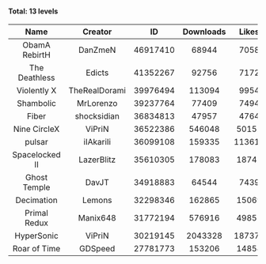 #### Total: 13 levels

| Name | Creator | ID | Downloads | Likes |
|:---:|:---:|:---:|:---:|:---:|
| ObamA RebirtH | DanZmeN | 46917410 | 68944 | 7058
| The Deathless | Edicts | 41352267 | 92756 | 7172
| Violently X | TheRealDorami | 39976494 | 113094 | 9954
| Shambolic | MrLorenzo | 39237764 | 77409 | 7494
| Fiber | shocksidian | 36834813 | 47957 | 4764
| Nine CircleX | ViPriN | 36522386 | 546048 | 50152
| pulsar | iIAkariIi | 36099108 | 159335 | 113612
| Spacelocked II | LazerBlitz | 35610305 | 178083 | 18742
| Ghost Temple | DavJT | 34918883 | 64544 | 7439
| Decimation | Lemons | 32298346 | 162865 | 15069
| Primal Redux | Manix648 | 31772194 | 576916 | 49851
| HyperSonic | ViPriN | 30219145 | 2043328 | 187377
| Roar of Time | GDSpeed | 27781773 | 153206 | 14854

